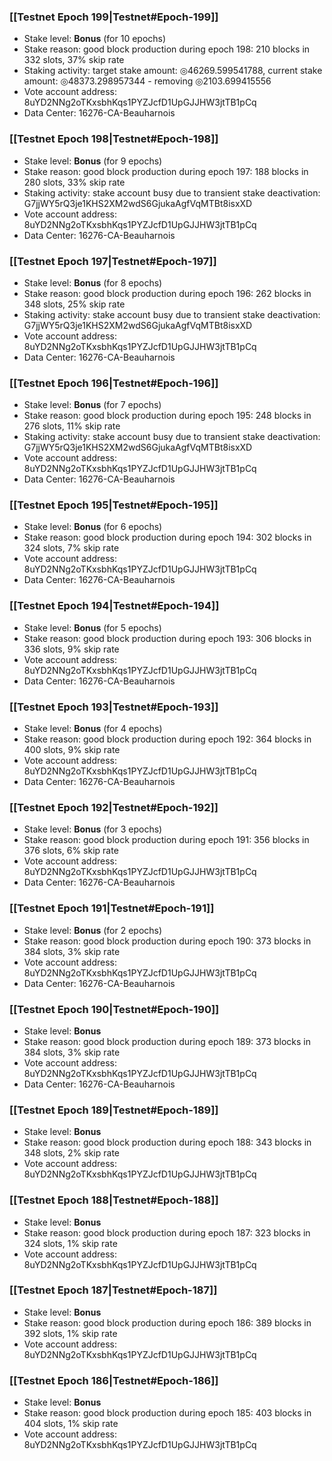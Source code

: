 ### [[Testnet Epoch 199|Testnet#Epoch-199]]
* Stake level: **Bonus** (for 10 epochs)
* Stake reason: good block production during epoch 198: 210 blocks in 332 slots, 37% skip rate
* Staking activity: target stake amount: ◎46269.599541788, current stake amount: ◎48373.298957344 - removing ◎2103.699415556
* Vote account address: 8uYD2NNg2oTKxsbhKqs1PYZJcfD1UpGJJHW3jtTB1pCq
* Data Center: 16276-CA-Beauharnois
### [[Testnet Epoch 198|Testnet#Epoch-198]]
* Stake level: **Bonus** (for 9 epochs)
* Stake reason: good block production during epoch 197: 188 blocks in 280 slots, 33% skip rate
* Staking activity: stake account busy due to transient stake deactivation: G7jjWY5rQ3je1KHS2XM2wdS6GjukaAgfVqMTBt8isxXD
* Vote account address: 8uYD2NNg2oTKxsbhKqs1PYZJcfD1UpGJJHW3jtTB1pCq
* Data Center: 16276-CA-Beauharnois
### [[Testnet Epoch 197|Testnet#Epoch-197]]
* Stake level: **Bonus** (for 8 epochs)
* Stake reason: good block production during epoch 196: 262 blocks in 348 slots, 25% skip rate
* Staking activity: stake account busy due to transient stake deactivation: G7jjWY5rQ3je1KHS2XM2wdS6GjukaAgfVqMTBt8isxXD
* Vote account address: 8uYD2NNg2oTKxsbhKqs1PYZJcfD1UpGJJHW3jtTB1pCq
* Data Center: 16276-CA-Beauharnois
### [[Testnet Epoch 196|Testnet#Epoch-196]]
* Stake level: **Bonus** (for 7 epochs)
* Stake reason: good block production during epoch 195: 248 blocks in 276 slots, 11% skip rate
* Staking activity: stake account busy due to transient stake deactivation: G7jjWY5rQ3je1KHS2XM2wdS6GjukaAgfVqMTBt8isxXD
* Vote account address: 8uYD2NNg2oTKxsbhKqs1PYZJcfD1UpGJJHW3jtTB1pCq
* Data Center: 16276-CA-Beauharnois
### [[Testnet Epoch 195|Testnet#Epoch-195]]
* Stake level: **Bonus** (for 6 epochs)
* Stake reason: good block production during epoch 194: 302 blocks in 324 slots, 7% skip rate
* Vote account address: 8uYD2NNg2oTKxsbhKqs1PYZJcfD1UpGJJHW3jtTB1pCq
* Data Center: 16276-CA-Beauharnois
### [[Testnet Epoch 194|Testnet#Epoch-194]]
* Stake level: **Bonus** (for 5 epochs)
* Stake reason: good block production during epoch 193: 306 blocks in 336 slots, 9% skip rate
* Vote account address: 8uYD2NNg2oTKxsbhKqs1PYZJcfD1UpGJJHW3jtTB1pCq
* Data Center: 16276-CA-Beauharnois
### [[Testnet Epoch 193|Testnet#Epoch-193]]
* Stake level: **Bonus** (for 4 epochs)
* Stake reason: good block production during epoch 192: 364 blocks in 400 slots, 9% skip rate
* Vote account address: 8uYD2NNg2oTKxsbhKqs1PYZJcfD1UpGJJHW3jtTB1pCq
* Data Center: 16276-CA-Beauharnois
### [[Testnet Epoch 192|Testnet#Epoch-192]]
* Stake level: **Bonus** (for 3 epochs)
* Stake reason: good block production during epoch 191: 356 blocks in 376 slots, 6% skip rate
* Vote account address: 8uYD2NNg2oTKxsbhKqs1PYZJcfD1UpGJJHW3jtTB1pCq
* Data Center: 16276-CA-Beauharnois
### [[Testnet Epoch 191|Testnet#Epoch-191]]
* Stake level: **Bonus** (for 2 epochs)
* Stake reason: good block production during epoch 190: 373 blocks in 384 slots, 3% skip rate
* Vote account address: 8uYD2NNg2oTKxsbhKqs1PYZJcfD1UpGJJHW3jtTB1pCq
* Data Center: 16276-CA-Beauharnois
### [[Testnet Epoch 190|Testnet#Epoch-190]]
* Stake level: **Bonus**
* Stake reason: good block production during epoch 189: 373 blocks in 384 slots, 3% skip rate
* Vote account address: 8uYD2NNg2oTKxsbhKqs1PYZJcfD1UpGJJHW3jtTB1pCq
* Data Center: 16276-CA-Beauharnois
### [[Testnet Epoch 189|Testnet#Epoch-189]]
* Stake level: **Bonus**
* Stake reason: good block production during epoch 188: 343 blocks in 348 slots, 2% skip rate
* Vote account address: 8uYD2NNg2oTKxsbhKqs1PYZJcfD1UpGJJHW3jtTB1pCq
### [[Testnet Epoch 188|Testnet#Epoch-188]]
* Stake level: **Bonus**
* Stake reason: good block production during epoch 187: 323 blocks in 324 slots, 1% skip rate
* Vote account address: 8uYD2NNg2oTKxsbhKqs1PYZJcfD1UpGJJHW3jtTB1pCq
### [[Testnet Epoch 187|Testnet#Epoch-187]]
* Stake level: **Bonus**
* Stake reason: good block production during epoch 186: 389 blocks in 392 slots, 1% skip rate
* Vote account address: 8uYD2NNg2oTKxsbhKqs1PYZJcfD1UpGJJHW3jtTB1pCq
### [[Testnet Epoch 186|Testnet#Epoch-186]]
* Stake level: **Bonus**
* Stake reason: good block production during epoch 185: 403 blocks in 404 slots, 1% skip rate
* Vote account address: 8uYD2NNg2oTKxsbhKqs1PYZJcfD1UpGJJHW3jtTB1pCq